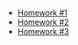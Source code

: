 - [Homework #1](https://github.com/dz-artsiukh/QA_Course/tree/main/05_SQL/01_HW_SQL)
- [Homework #2](https://github.com/dz-artsiukh/QA_Course/tree/main/05_SQL/02_HW_SQL)
- [Homework #3](https://github.com/dz-artsiukh/QA_Course/tree/main/05_SQL/03_HW_SQL)
